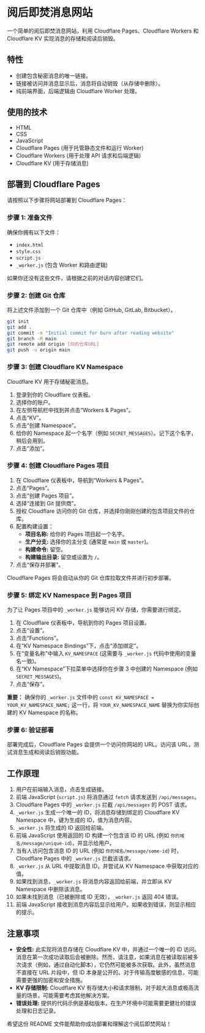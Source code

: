 # 阅后即焚消息网站

一个简单的阅后即焚消息网站，利用 Cloudflare Pages、Cloudflare Workers 和 Cloudflare KV 实现消息的存储和阅读后销毁。

## 特性

*   创建包含秘密消息的唯一链接。
*   链接被访问并消息显示后，消息将自动销毁（从存储中删除）。
*   纯前端界面，后端逻辑由 Cloudflare Worker 处理。

## 使用的技术

*   HTML
*   CSS
*   JavaScript
*   Cloudflare Pages (用于托管静态文件和运行 Worker)
*   Cloudflare Workers (用于处理 API 请求和后端逻辑)
*   Cloudflare KV (用于存储消息)

## 部署到 Cloudflare Pages

请按照以下步骤将网站部署到 Cloudflare Pages：

### 步骤 1: 准备文件

确保你拥有以下文件：

*   `index.html`
*   `style.css`
*   `script.js`
*   `_worker.js` (包含 Worker 和路由逻辑)

如果你还没有这些文件，请根据之前的对话内容创建它们。

### 步骤 2: 创建 Git 仓库

将上述文件添加到一个 Git 仓库中（例如 GitHub, GitLab, Bitbucket）。

```bash
git init
git add .
git commit -m "Initial commit for burn after reading website"
git branch -M main
git remote add origin [你的仓库URL]
git push -u origin main
```

### 步骤 3: 创建 Cloudflare KV Namespace

Cloudflare KV 用于存储秘密消息。

1.  登录到你的 Cloudflare 仪表板。
2.  选择你的账户。
3.  在左侧导航栏中找到并点击“Workers & Pages”。
4.  点击“KV”。
5.  点击“创建 Namespace”。
6.  给你的 Namespace 起一个名字（例如 `SECRET_MESSAGES`）。记下这个名字，稍后会用到。
7.  点击“添加”。

### 步骤 4: 创建 Cloudflare Pages 项目

1.  在 Cloudflare 仪表板中，导航到“Workers & Pages”。
2.  点击“Pages”。
3.  点击“创建 Pages 项目”。
4.  选择“连接到 Git 提供商”。
5.  授权 Cloudflare 访问你的 Git 仓库，并选择你刚刚创建的包含项目文件的仓库。
6.  配置构建设置：
    *   **项目名称:** 给你的 Pages 项目起一个名字。
    *   **生产分支:** 选择你的主分支 (通常是 `main` 或 `master`)。
    *   **构建命令:** 留空。
    *   **构建输出目录:** 留空或设置为 `/`。
7.  点击“保存并部署”。

Cloudflare Pages 将会自动从你的 Git 仓库拉取文件并进行初步部署。

### 步骤 5: 绑定 KV Namespace 到 Pages 项目

为了让 Pages 项目中的 `_worker.js` 能够访问 KV 存储，你需要进行绑定。

1.  在 Cloudflare 仪表板中，导航到你的 Pages 项目设置。
2.  点击“设置”。
3.  点击“Functions”。
4.  在“KV Namespace Bindings”下，点击“添加绑定”。
5.  在“变量名称”中输入 `KV_NAMESPACE` (这需要与 `_worker.js` 代码中使用的变量名一致)。
6.  在“KV Namespace”下拉菜单中选择你在步骤 3 中创建的 Namespace (例如 `SECRET_MESSAGES`)。
7.  点击“保存”。

**重要：** 确保你的 `_worker.js` 文件中的 `const KV_NAMESPACE = YOUR_KV_NAMESPACE_NAME;` 这一行，将 `YOUR_KV_NAMESPACE_NAME` 替换为你实际创建的 KV Namespace 的名称。

### 步骤 6: 验证部署

部署完成后，Cloudflare Pages 会提供一个访问你网站的 URL。访问该 URL，测试消息生成和阅读后销毁功能。

## 工作原理

1.  用户在前端输入消息，点击生成链接。
2.  前端 JavaScript (`script.js`) 将消息通过 `fetch` 请求发送到 `/api/messages`。
3.  Cloudflare Pages 中的 `_worker.js` 拦截 `/api/messages` 的 POST 请求。
4.  `_worker.js` 生成一个唯一的 ID，将消息存储到绑定的 Cloudflare KV Namespace 中，键为生成的 ID，值为消息内容。
5.  `_worker.js` 将生成的 ID 返回给前端。
6.  前端 JavaScript 使用返回的 ID 构建一个包含该 ID 的 URL (例如 `你的域名/message/unique-id`)，并显示给用户。
7.  当有人访问包含消息 ID 的 URL (例如 `你的域名/message/some-id`) 时，Cloudflare Pages 中的 `_worker.js` 拦截该请求。
8.  `_worker.js` 从 URL 中提取消息 ID，并尝试从 KV Namespace 中获取对应的值。
9.  如果找到消息，`_worker.js` 将消息内容返回给前端，并立即从 KV Namespace 中删除该消息。
10. 如果未找到消息（已被删除或 ID 无效），`_worker.js` 返回 404 错误。
11. 前端 JavaScript 接收到消息内容后显示给用户。如果收到错误，则显示相应的提示。

## 注意事项

*   **安全性:** 此实现将消息存储在 Cloudflare KV 中，并通过一个唯一的 ID 访问。消息在第一次成功读取后会被删除。然而，请注意，如果消息在被读取前被多次请求（例如，通过自动化脚本），它仍然可能被多次获取。此外，虽然消息不直接在 URL 片段中，但 ID 本身是公开的。对于传输高度敏感的信息，可能需要更强的加密和安全措施。
*   **KV 存储限制:** Cloudflare KV 有存储大小和请求限制，对于超大消息或极高流量的场景，可能需要考虑其他解决方案。
*   **错误处理:** 提供的代码示例是基础版本，在生产环境中可能需要更健壮的错误处理和日志记录。

希望这份 README 文件能帮助你成功部署和理解这个阅后即焚网站！